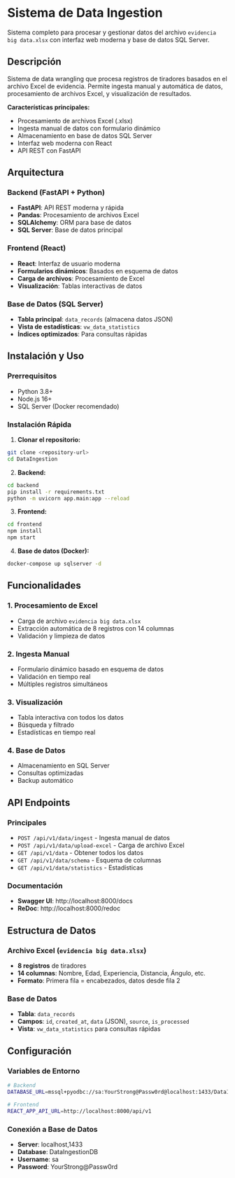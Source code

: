 # Sistema de Data Ingestion

Sistema completo para procesar y gestionar datos del archivo `evidencia big data.xlsx` con interfaz web moderna y base de datos SQL Server.

## Descripción

Sistema de data wrangling que procesa registros de tiradores basados en el archivo Excel de evidencia. Permite ingesta manual y automática de datos, procesamiento de archivos Excel, y visualización de resultados.

**Características principales:**
- Procesamiento de archivos Excel (.xlsx)
- Ingesta manual de datos con formulario dinámico
- Almacenamiento en base de datos SQL Server
- Interfaz web moderna con React
- API REST con FastAPI

## Arquitectura

### Backend (FastAPI + Python)
- **FastAPI**: API REST moderna y rápida
- **Pandas**: Procesamiento de archivos Excel
- **SQLAlchemy**: ORM para base de datos
- **SQL Server**: Base de datos principal

### Frontend (React)
- **React**: Interfaz de usuario moderna
- **Formularios dinámicos**: Basados en esquema de datos
- **Carga de archivos**: Procesamiento de Excel
- **Visualización**: Tablas interactivas de datos

### Base de Datos (SQL Server)
- **Tabla principal**: `data_records` (almacena datos JSON)
- **Vista de estadísticas**: `vw_data_statistics`
- **Índices optimizados**: Para consultas rápidas

## Instalación y Uso

### Prerrequisitos
- Python 3.8+
- Node.js 16+
- SQL Server (Docker recomendado)

### Instalación Rápida

1. **Clonar el repositorio:**
```bash
git clone <repository-url>
cd DataIngestion
```

2. **Backend:**
```bash
cd backend
pip install -r requirements.txt
python -m uvicorn app.main:app --reload
```

3. **Frontend:**
```bash
cd frontend
npm install
npm start
```

4. **Base de datos (Docker):**
```bash
docker-compose up sqlserver -d
```

## Funcionalidades

### 1. Procesamiento de Excel
- Carga de archivo `evidencia big data.xlsx`
- Extracción automática de 8 registros con 14 columnas
- Validación y limpieza de datos

### 2. Ingesta Manual
- Formulario dinámico basado en esquema de datos
- Validación en tiempo real
- Múltiples registros simultáneos

### 3. Visualización
- Tabla interactiva con todos los datos
- Búsqueda y filtrado
- Estadísticas en tiempo real

### 4. Base de Datos
- Almacenamiento en SQL Server
- Consultas optimizadas
- Backup automático

## API Endpoints

### Principales
- `POST /api/v1/data/ingest` - Ingesta manual de datos
- `POST /api/v1/data/upload-excel` - Carga de archivo Excel
- `GET /api/v1/data` - Obtener todos los datos
- `GET /api/v1/data/schema` - Esquema de columnas
- `GET /api/v1/data/statistics` - Estadísticas

### Documentación
- **Swagger UI**: http://localhost:8000/docs
- **ReDoc**: http://localhost:8000/redoc

## Estructura de Datos

### Archivo Excel (`evidencia big data.xlsx`)
- **8 registros** de tiradores
- **14 columnas**: Nombre, Edad, Experiencia, Distancia, Ángulo, etc.
- **Formato**: Primera fila = encabezados, datos desde fila 2

### Base de Datos
- **Tabla**: `data_records`
- **Campos**: `id`, `created_at`, `data` (JSON), `source`, `is_processed`
- **Vista**: `vw_data_statistics` para consultas rápidas

## Configuración

### Variables de Entorno
```bash
# Backend
DATABASE_URL=mssql+pyodbc://sa:YourStrong@Passw0rd@localhost:1433/DataIngestionDB?driver=ODBC+Driver+17+for+SQL+Server&TrustServerCertificate=yes

# Frontend
REACT_APP_API_URL=http://localhost:8000/api/v1
```

### Conexión a Base de Datos
- **Server**: localhost,1433
- **Database**: DataIngestionDB
- **Username**: sa
- **Password**: YourStrong@Passw0rd
